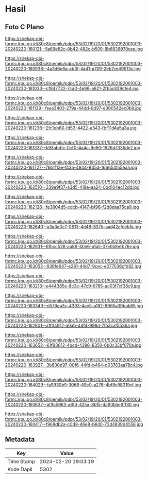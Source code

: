# Hasil

## Foto C Plano

https://sirekap-obj-formc.kpu.go.id/80c8/pemilu/pdpr/53/02/19/20/01/5302192001003-20240220-160121--5a69e82c-0b42-482c-b509-8b6836978cee.jpg

https://sirekap-obj-formc.kpu.go.id/80c8/pemilu/pdpr/53/02/19/20/01/5302192001003-20240220-160938--4a3d6e6a-ab3f-4a41-a709-2eb7ce49913c.jpg

https://sirekap-obj-formc.kpu.go.id/80c8/pemilu/pdpr/53/02/19/20/01/5302192001003-20240220-161033--cf847722-7ca0-4e96-a621-2fb5c829c1e4.jpg

https://sirekap-obj-formc.kpu.go.id/80c8/pemilu/pdpr/53/02/19/20/01/5302192001003-20240220-161129--feea3403-279a-44dd-8d97-e360542ec0b8.jpg

https://sirekap-obj-formc.kpu.go.id/80c8/pemilu/pdpr/53/02/19/20/01/5302192001003-20240220-161236--2fc1eb60-fd53-4422-a543-fbf11d4a5a3a.jpg

https://sirekap-obj-formc.kpu.go.id/80c8/pemilu/pdpr/53/02/19/20/01/5302192001003-20240220-161337--b93abdfc-0cf0-4a4c-9e90-1626d7335de2.jpg

https://sirekap-obj-formc.kpu.go.id/80c8/pemilu/pdpr/53/02/19/20/01/5302192001003-20240220-161727--76b1f13e-f43a-4944-845d-166654fa5eaa.jpg

https://sirekap-obj-formc.kpu.go.id/80c8/pemilu/pdpr/53/02/19/20/01/5302192001003-20240220-162510--339e9f07-a3d5-418e-aa24-0bd164ec12dd.jpg

https://sirekap-obj-formc.kpu.go.id/80c8/pemilu/pdpr/53/02/19/20/01/5302192001003-20240220-162128--fe3804d5-cdcb-4147-bf96-f2d8daa75ca9.jpg

https://sirekap-obj-formc.kpu.go.id/80c8/pemilu/pdpr/53/02/19/20/01/5302192001003-20240220-162640--a3a3a0c7-0613-4d48-837b-aad42cfdcbfa.jpg

https://sirekap-obj-formc.kpu.go.id/80c8/pemilu/pdpr/53/02/19/20/01/5302192001003-20240220-162931--6fbcc528-aa89-40e6-a1a5-07e0b8efb76e.jpg

https://sirekap-obj-formc.kpu.go.id/80c8/pemilu/pdpr/53/02/19/20/01/5302192001003-20240220-163052--938fe647-e281-44d7-9cec-e077036cfd82.jpg

https://sirekap-obj-formc.kpu.go.id/80c8/pemilu/pdpr/53/02/19/20/01/5302192001003-20240220-163213--e444365e-8c3c-47c9-9785-ac03f7cf36c9.jpg

https://sirekap-obj-formc.kpu.go.id/80c8/pemilu/pdpr/53/02/19/20/01/5302192001003-20240220-163343--d578ea3c-4393-4ae5-a192-8665a39bab65.jpg

https://sirekap-obj-formc.kpu.go.id/80c8/pemilu/pdpr/53/02/19/20/01/5302192001003-20240220-162801--a1f04912-a0ab-44f4-998d-7fa3caf5536a.jpg

https://sirekap-obj-formc.kpu.go.id/80c8/pemilu/pdpr/53/02/19/20/01/5302192001003-20240220-163652--61f93612-4bcd-4398-8350-6b0c33bf070a.jpg

https://sirekap-obj-formc.kpu.go.id/80c8/pemilu/pdpr/53/02/19/20/01/5302192001003-20240220-163927--3b830d97-00f6-44fd-b464-d03783aa78c4.jpg

https://sirekap-obj-formc.kpu.go.id/80c8/pemilu/pdpr/53/02/19/20/01/5302192001003-20240220-164029--fa9930b9-3066-49c0-a276-4bf8c98319cf.jpg

https://sirekap-obj-formc.kpu.go.id/80c8/pemilu/pdpr/53/02/19/20/01/5302192001003-20240220-160637--af9a5963-a6fd-425a-8b15-4a90bbe9ff30.jpg

https://sirekap-obj-formc.kpu.go.id/80c8/pemilu/pdpr/53/02/19/20/01/5302192001003-20240220-160417--f968db2a-c0d8-46e8-b8d0-73d4839d4558.jpg


## Metadata

| Key        | Value               |
| ---------- | ------------------- |
| Time Stamp | 2024-02-20 19:03:19 |
| Kode Dapil | 5302                |



